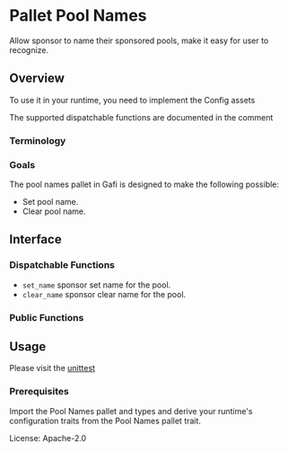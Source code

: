 # Pallet Pool Names

Allow sponsor to name their sponsored pools, make it easy for user to recognize.

## Overview

To use it in your runtime, you need to implement the Config assets

The supported dispatchable functions are documented in the comment

### Terminology

### Goals

The pool names pallet in Gafi is designed to make the following possible:

- Set pool name.
- Clear pool name.

## Interface

### Dispatchable Functions

- `set_name` sponsor set name for the pool.
- `clear_name` sponsor clear name for the pool.

### Public Functions

## Usage

Please visit the [unittest](https://github.com/grindytech/gafi/blob/master/pallets/pool-names/src/tests.rs)

### Prerequisites

Import the Pool Names pallet and types and derive your runtime's configuration traits from the Pool Names pallet trait.

License: Apache-2.0

